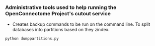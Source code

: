 ### Administrative tools used to help running the OpenConnectome Project's cutout service

* Creates backup commands to be run on the command line.  To split databases into partitions based on they zindex.
```console
python dumppartitions.py
```
